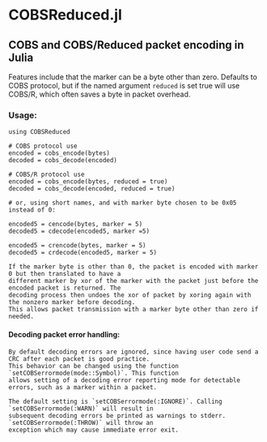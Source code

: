 # COBSReduced.jl

## COBS and COBS/Reduced packet encoding in Julia

   Features include that the marker can be a byte other than zero. Defaults to COBS protocol, but if
   the named argument `reduced` is set true will use COBS/R, which often saves a byte in packet overhead.

### Usage:

    using COBSReduced

    # COBS protocol use
    encoded = cobs_encode(bytes)
    decoded = cobs_decode(encoded)

    # COBS/R protocol use
    encoded = cobs_encode(bytes, reduced = true)
    decoded = cobs_decode(encoded, reduced = true)

    # or, using short names, and with marker byte chosen to be 0x05 instead of 0:

    encoded5 = cencode(bytes, marker = 5)
    decoded5 = cdecode(encoded5, marker =5)

    encoded5 = crencode(bytes, marker = 5)
    decoded5 = crdecode(encoded5, marker = 5)

    If the marker byte is other than 0, the packet is encoded with marker 0 but then translated to have a
    different marker by xor of the marker with the packet just before the encoded packet is returned. The 
    decoding process then undoes the xor of packet by xoring again with the nonzero marker before decoding.
    This allows packet transmission with a marker byte other than zero if needed.

#### Decoding packet error handling:

    By default decoding errors are ignored, since having user code send a CRC after each packet is good practice.
    This behavior can be changed using the function `setCOBSerrormode(mode::Symbol)`. This function
    allows setting of a decoding error reporting mode for detectable errors, such as a marker within a packet. 
    
    The default setting is `setCOBSerrormode(:IGNORE)`. Calling `setCOBSerrormode(:WARN)` will result in
    subsequent decoding errors be printed as warnings to stderr. `setCOBSerrormode(:THROW)` will throw an 
    exception which may cause immediate error exit.
